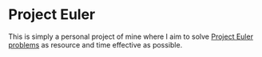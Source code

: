 # Project Euler

This is simply a personal project of mine where I aim to solve [Project Euler problems](https://projecteuler.net/archives) as resource and time effective as possible.